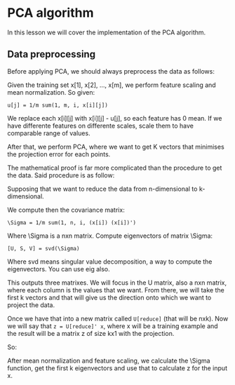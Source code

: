# PCA algorithm

In this lesson we will cover the implementation of the PCA algorithm.

## Data preprocessing

Before applying PCA, we should always preprocess the data as follows:

Given the training set x[1], x[2], ..., x[m], we perform feature scaling and mean normalization. So given:

```
u[j] = 1/m sum(1, m, i, x[i][j])
```

We replace each x[i][j] with x[i][j] - u[j], so each feature has 0 mean. If we have differente features on differente scales, scale them to have comparable range of values.

After that, we perform PCA, where we want to get K vectors that minimises the projection error for each points.

The mathematical proof is far more complicated than the procedure to get the data. Said procedure is as follow:

Supposing that we want to reduce the data from n-dimensional to k-dimensional.

We compute then the covariance matrix:

```
\Sigma = 1/m sum(1, n, i, (x[i]) (x[i])')
```

Where \Sigma is a nxn matrix. Compute eigenvectors of matrix \Sigma:


```
[U, S, V] = svd(\Sigma)
```

Where svd means singular value decomposition, a way to compute the eigenvectors. You can use eig also.

This outputs three matrixes. We will focus in the U matrix, also a nxn matrix, where each column is the values that we want. From there, we will take the first k vectors and that will give us the direction onto which we want to project the data.

Once we have that into a new matrix called `U[reduce]` (that will be nxk). Now we will say that `z = U[reduce]' x`, where x will be a training example and the result will be a matrix z of size kx1 with the projection.

So:

After mean normalization and feature scaling, we calculate the \Sigma function, get the first k eigenvectors and use that to calculate z for the input x.
